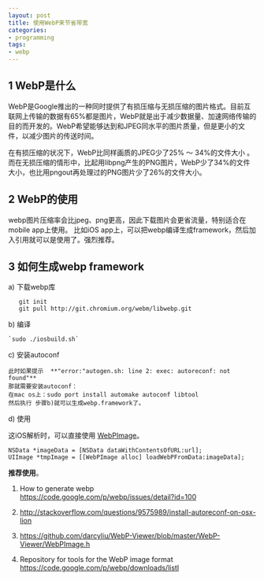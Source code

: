 ```yaml
---
layout: post  
title: 使用WebP来节省带宽  
categories:  
- programming  
tags:
- webp
---
```


## 1 WebP是什么 
WebP是Google推出的一种同时提供了有损压缩与无损压缩的图片格式。目前互联网上传输的数据有65%都是图片，WebP就是出于减少数据量、加速网络传输的目的而开发的。WebP希望能够达到和JPEG同水平的图片质量，但是更小的文件，以减少图片的传送时间。

在有损压缩的状况下，WebP比同样画质的JPEG少了25% ～ 34%的文件大小 。而在无损压缩的情形中，比起用libpng产生的PNG图片，WebP少了34%的文件大小，也比用pngout再处理过的PNG图片少了26%的文件大小。

## 2 WebP的使用
webp图片压缩率会比jpeg、png更高，因此下载图片会更省流量，特别适合在mobile app上使用。
比如iOS app上，可以把webp编译生成framework，然后加入引用就可以是使用了。强烈推荐。

## 3 如何生成webp framework

a) 下载webp库   


       git init   
       git pull http://git.chromium.org/webm/libwebp.git     


b) 编译   


    `sudo ./iosbuild.sh`   
c)  安装autoconf  

    此时如果提示  **"error:"autogen.sh: line 2: exec: autoreconf: not found"**
    那就需要安装autoconf：  
    在mac os上：sudo port install automake autoconf libtool
    然后执行 步骤b)就可以生成webp.framework了。

d) 使用

这iOS解析时，可以直接使用 [WebPImage](https://github.com/darcyliu/WebP-Viewer/blob/master/WebP-Viewer/WebPImage.m)。

    NSData *imageData = [NSData dataWithContentsOfURL:url];
    UIImage *tmpImage = [[WebPImage alloc] loadWebPFromData:imageData];





    
**推荐使用**。




1) How to generate webp  
<https://code.google.com/p/webp/issues/detail?id=100>

2) <http://stackoverflow.com/questions/9575989/install-autoreconf-on-osx-lion>       

3) <https://github.com/darcyliu/WebP-Viewer/blob/master/WebP-Viewer/WebPImage.h>

4) Repository for tools for the WebP image format
<https://code.google.com/p/webp/downloads/listl>